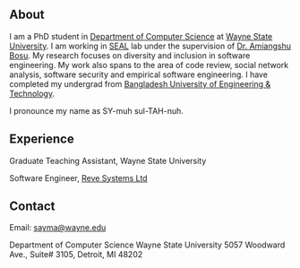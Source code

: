 

## About

I am a PhD student in [Department of Computer Science](https://engineering.wayne.edu/cs/) at [Wayne State University](https://wayne.edu/). I am working in [SEAL](http://seal.eng.wayne.edu/) lab under the supervision of [Dr. Amiangshu Bosu](http://amiangshu.com/). My research focuses on diversity and inclusion in software engineering. My work also spans to the area of code review, social network analysis, software security and empirical software engineering. I have completed my undergrad from [Bangladesh University of Engineering & Technology](https://www.buet.ac.bd/web/).


I pronounce my name as SY-muh sul-TAH-nuh.

## Experience
Graduate Teaching Assistant, Wayne State University

Software Engineer, [Reve Systems Ltd](https://www.revesoft.com/)

## Contact
Email: [sayma@wayne.edu](sayma@wayne.edu)

Department of Computer Science
Wayne State University
5057 Woodward Ave., Suite# 3105, Detroit, MI 48202
